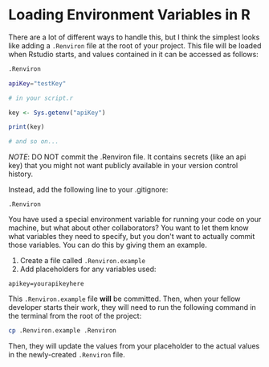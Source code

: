 # Loading Environment Variables in R

There are a lot of different ways to handle this, but I think the simplest looks like adding a `.Renviron` file at the root of your project. This file will be loaded when Rstudio starts, and values contained in it can be accessed as follows:

```sh
.Renviron

apiKey="testKey"
```

```r
# in your script.r

key <- Sys.getenv("apiKey")

print(key)

# and so on...
```

*NOTE*: DO NOT commit the .Renviron file. It contains secrets (like an api key) that you might not want publicly available in your version control history. 

Instead, add the following line to your .gitignore:

```
.Renviron
```

You have used a special environment variable for running your code on your machine, but what about other collaborators? You want to let them know what variables they need to specify, but you don't want to actually commit those variables. You can do this by giving them an example.

1. Create a file called `.Renviron.example`
2. Add placeholders for any variables used:
```
apikey=yourapikeyhere
```

This `.Renviron.example` file **will** be committed. Then, when your fellow developer starts their work, they will need to run the following command in the terminal from the root of the project:

```sh
cp .Renviron.example .Renviron
```

Then, they will update the values from your placeholder to the actual values in the newly-created `.Renviron` file.



